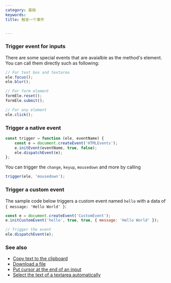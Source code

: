 ```yaml
---
category: 基础
keywords:
title: 触发一个事件


---
```


### Trigger event for inputs

There are some special events that are avaialble as the method's element. You can call them directly such as following:

```js
// For text box and textarea
ele.focus();
ele.blur();

// For form element
formEle.reset();
formEle.submit();

// For any element
ele.click();
```

### Trigger a native event

```js
const trigger = function (ele, eventName) {
    const e = document.createEvent('HTMLEvents');
    e.initEvent(eventName, true, false);
    ele.dispatchEvent(e);
};
```

You can trigger the `change`, `keyup`, `mousedown` and more by calling

```js
trigger(ele, 'mousedown');
```

### Trigger a custom event

The sample code below triggers a custom event named `hello` with a data of `{ message: 'Hello World' }`:

```js
const e = document.createEvent('CustomEvent');
e.initCustomEvent('hello', true, true, { message: 'Hello World' });

// Trigger the event
ele.dispatchEvent(e);
```

### See also

-   [Copy text to the clipboard](/copy-text-to-the-clipboard)
-   [Download a file](/download-a-file)
-   [Put cursor at the end of an input](/put-cursor-at-the-end-of-an-input)
-   [Select the text of a textarea automatically](/select-the-text-of-a-textarea-automatically)

